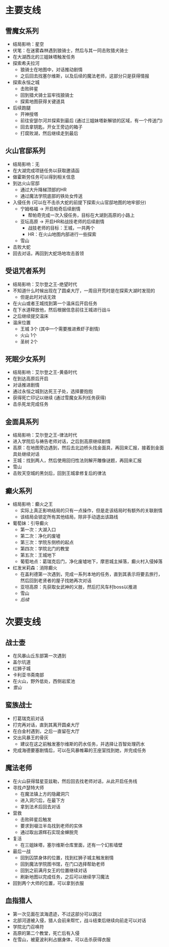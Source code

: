 # 主要支线
## 雪魔女系列
- 结局影响：星空
- 伏笔：在迷雾森林遇到狼骑士，然后与其一同击败猎犬骑士
- 在大湖西北的三姐妹塔触发任务
- 探索希夫拉河
	- 狼骑士在地图中，对话推动剧情
	- 之后回去找塞尔维斯，以及后续的魔法老师，这部分只是获得情报
- 探索永恒之城
	- 击败碎星
	- 回到猎犬骑士监牢找狼骑士
	- 探索地图获得关键道具
- 后续跑腿
	- 开神授塔
	- 前往安瑟尔河并探索到最后 (通过三姐妹塔新解锁的区域，有一个传送门)
	- 回去拿钥匙，开女王旁边的箱子
	- 打腐败湖，然后继续走到最后

## 火山官邸系列
- 结局影响：无
- 在大湖完成项链任务以获取邀请函
- 做霍斯劳任务可以得到相关信息
- 到达火山官邸
	- 通过大升降梯顶部的HR
	- 通过魔法学院底部的铁处女传送
- 入侵任务 (可以在不击杀大蛇的前提下探索火山官邸地图的地牢部分)
	- 宁姆格福 -> 开启帕奇后续剧情
		- 帮帕奇完成一次入侵任务，目标在大湖到高原的小路上
	- 亚坛高原 -> 开启HR和战技老师的后续剧情
		- 战技老师的目标：王城，一共两个
		- HR：在火山地图内部进行一些探索
	- 雪山
- 击败大蛇
- 回去对话，再回到大蛇场地攻击首领

## 受诅咒者系列
- 结局影响：艾尔登之王-绝望时代
- 不知道什么时候出现在了圆桌大厅，一周目开荒时是在探索大湖时发现的
	- 但是此时对话无效
- 在火山或者王城找到第一个温床后开启任务
- 在下水道释放他，然后根据信息前往王城进行战斗
- 之后继续提交温床
- 温床位置
	- 王城 3个 (其中一个需要推进煮虾子剧情)
	- 火山 1个
	- 圣树 2个

## 死眠少女系列
- 结局影响：艾尔登之王-黄昏时代
- 在到达高原后开启
- 对话推进剧情
- 通过永恒之城到达死王子处，选择要抱抱
- 获得死亡印记以继续 (通过雪魔女系列任务获得)
- 击杀死龙完成任务

## 金面具系列
- 结局影响：艾尔登之王-律法时代
- 进入学院后与祷告老师对话，之后到高原继续剧情
- 高原：在地图旁边遇到，然后去北边桥头找金面具，再回来汇报，接着到金面具处继续对话
- 王城：找到两人，然后使用回归性法则解开雕像谜题，再回来汇报
- 雪山
- 击败天空城的黑剑后，回到王城拿修复后的律法

## 癫火系列
- 结局影响：癫火之王
	- 实际上真正影响结局的只有一点操作，但是走该结局时有额外的关联剧情
	- 该结局会锁定所有其他结局，除非手动退出该路线
- 葡萄妹：引导癫火
	- 第一次：大湖入口
	- 第二次：净化的废墟
	- 第三次：学院东侧桥的起点
	- 第四次：学院北门的教堂
	- 第五次：王城地下
	- 葡萄地点：葛瑞克后门，净化废墟地下，摩恩城主掉落，癫火村入侵掉落
- 红发米莉森：消除癫火
	- 在盖利德第一次遇到，完成一系列本地的任务，直到其表示将要去旅行，然后回到老贤者的屋子找她再次对话
	- 亚坦高原：先获取女武神的义肢，然后打风车村boss以推进
	- 雪山
	- *后续*

# 次要支线
## 战士壶
- 在风暴山丘东部第一次遇到
- 盖尔坑道
- 红狮子城
- 卡利亚书斋南部
- 在火山，野外低处，西侧岩浆池
- *雪山*

## 蛮族战士
- 打葛瑞克前对话
- 打完再对话，直到其离开圆桌大厅
- 在白金村遇到，之后一直留在大厅
- 交出风暴王的骨灰
	- 建议在这之前触发塞尔维斯的药水任务，并选择让百智处理药水
- 完成海德要塞剧情后，可以在风暴帷幕的王座室找到她，并完成任务

## 魔法老师
- 在火山获得彗星亚兹勒，然后回去找老师对话，从此开启任务线
- 寻找卢瑟特大师
	- 在魔法镇上方的隐藏洞穴
	- 进入洞穴后，在最下方
	- 拿到法术后回去对话
- 营救
	- 击败碎星后触发
	- 要求到啜泣半岛找到老师的实体
	- 通过取出源辉石实现金蝉脱壳
- 复活
	- 在三姐妹塔，塞尔维斯仓库里面，还有一个幻影墙壁
- 最后一战
	- 回到囚禁身体的位置，找到红狮子城主触发剧情
	- 回到魔法学院图书馆，在门口选择帮助老师
	- 回到之前满月女王的位置继续对话
	- 刷新地图以完成任务，之后可以继续学习魔法
- 回到两个大师的位置，可以拿到衣服

## 血指猎人
- 第一次见面在滨海遗迹，不过这部分可以跳过
- 北部河道被入侵，猎人会前来帮忙，战斗结束后继续向前走可以对话
- 学院北门召唤符
- 高原的第二个教堂，死亡后有入侵
- 在雪山，被夏波利利占据身体，可以击杀获得衣服
